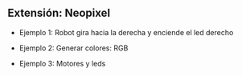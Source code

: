 ## Extensión: Neopixel

- Ejemplo 1: Robot gira hacia la derecha y enciende el led derecho


- Ejemplo 2: Generar colores: RGB


- Ejemplo 3: Motores y leds
